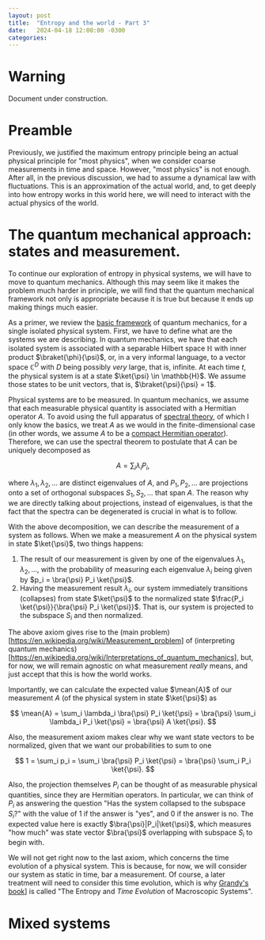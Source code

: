```yaml
---
layout: post
title:  "Entropy and the world - Part 3"
date:   2024-04-18 12:00:00 -0300
categories:
---
```



# Warning

Document under construction.

# Preamble

Previously, we justified the maximum entropy principle being an actual physical principle for "most physics", when we consider coarse measurements in time and space. However, "most physics" is not enough. After all, in the previous discussion, we had to assume a dynamical law with fluctuations. This is an approximation of the actual world, and, to get deeply into how entropy works in this world here, we will need to interact with the actual physics of the world.

# The quantum mechanical approach: states and measurement.

To continue our exploration of entropy in physical systems, we will have to move to quantum mechanics. Although this may seem like it makes the problem much harder in principle, we will find that the quantum mechanical framework not only is appropriate because it is true but because it ends up making things much easier.

As a primer, we review the [basic framework](https://en.wikipedia.org/wiki/Mathematical_formulation_of_quantum_mechanics#Postulates_of_quantum_mechanics) of quantum mechanics, for a single isolated physical system. First, we have to define what are the systems we are describing. In quantum mechanics, we have that each isolated system is associated with a separable Hilbert space $\mathbb{H}$ with inner product $\braket{\phi}{\psi}$, or, in a very informal language, to a vector space $\mathbb{C}^D$ with $D$ being possibly _very_ large, that is, infinite. At each time $t$, the physical system is at a state $\ket{\psi} \in \mathbb{H}$. We assume those states to be unit vectors, that is, $\braket{\psi}{\psi} = 1$.

Physical systems are to be measured. In quantum mechanics, we assume that each measurable physical quantity is associated with a Hermitian operator $A$. To avoid using the full apparatus of [spectral theory](https://en.wikipedia.org/wiki/Spectral_theorem), of which I only know the basics, we treat $A$ as we would in the finite-dimensional case (in other words, we assume $A$ to be a [compact Hermitian operator](https://en.wikipedia.org/wiki/Compact_operator_on_Hilbert_space)). Therefore, we can use the spectral theorem to postulate that $A$ can be uniquely decomposed as

$$
A = \sum_i \lambda_i P_i,
$$

where $\lambda_1, \lambda_2, \ldots$ are distinct eigenvalues of $A$, and $P_1, P_2, \ldots$ are projections onto a set of orthogonal subspaces $S_1, S_2, \ldots$ that span $A$. The reason why we are directly talking about projections, instead of eigenvalues, is that the fact that the spectra can be degenerated is crucial in what is to follow.

With the above decomposition, we can describe the measurement of a system as follows. When we make a measurement $A$ on the physical system in state $\ket{\psi}$, two things happens:

1. The result of our measurement is given by one of the eigenvalues $\lambda_1, \lambda_2, \ldots$, with the probability of measuring each eigenvalue $\lambda_i$ being given by $p_i = \bra{\psi} P_i \ket{\psi}$.
2. Having the measurement result $\lambda_i$, our system immediately transitions (collapses) from state $\ket{\psi}$ to the normalized state $\frac{P_i \ket{\psi}}{\bra{\psi} P_i \ket{\psi}}$. That is, our system is projected to the subspace $S_i$ and then normalized.

The above axiom gives rise to the (main problem)[https://en.wikipedia.org/wiki/Measurement_problem] of (interpreting quantum mechanics)[https://en.wikipedia.org/wiki/Interpretations_of_quantum_mechanics], but, for now, we will remain agnostic on what measurement _really_ means, and just accept that this is how the world works.

Importantly, we can calculate the expected value $\mean{A}$ of our measurement $A$ (of the physical system in state $\ket{\psi}$) as

$$
\mean{A} = \sum_i \lambda_i \bra{\psi} P_i \ket{\psi} = \bra{\psi} \sum_i \lambda_i P_i \ket{\psi} = \bra{\psi} A \ket{\psi}.
$$

Also, the measurement axiom makes clear why we want state vectors to be normalized, given that we want our probabilities to sum to one

$$
1 = \sum_i p_i = \sum_i \bra{\psi} P_i \ket{\psi} = \bra{\psi} \sum_i P_i \ket{\psi}.
$$

Also, the projection themselves $P_i$ can be thought of as measurable physical quantities, since they are Hermitian operators. In particular, we can think of $P_i$ as answering the question "Has the system collapsed to the subspace $S_i$?" with the value of 1 if the answer is "yes", and 0 if the answer is no. The expected value here is exactly $\bra{\psi}|P_i|\ket{\psi}$, which measures "how much" was state vector $\bra{\psi}$ overlapping with subspace $S_i$ to begin with.

We will not get right now to the last axiom, which concerns the time evolution of a physical system. This is because, for now, we will consider our system as static in time, bar a measurement. Of course, a later treatment will need to consider this time evolution, which is why [Grandy's book](https://www.amazon.com/Entropy-Evolution-Macroscopic-International-Monographs/dp/0199546177/)] is called "The Entropy and _Time Evolution_ of Macroscopic Systems".

# Mixed systems


